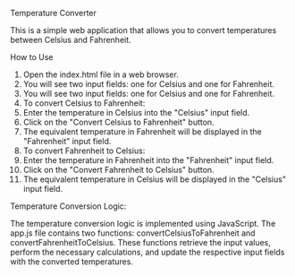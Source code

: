 Temperature Converter

This is a simple web application that allows you to convert temperatures between Celsius and Fahrenheit.

How to Use

1. Open the index.html file in a web browser.
2. You will see two input fields: one for Celsius and one for Fahrenheit.
3. You will see two input fields: one for Celsius and one for Fahrenheit.
4. To convert Celsius to Fahrenheit:
5. Enter the temperature in Celsius into the "Celsius" input field.
6. Click on the "Convert Celsius to Fahrenheit" button.
7. The equivalent temperature in Fahrenheit will be displayed in the "Fahrenheit" input field.
8. To convert Fahrenheit to Celsius:
9. Enter the temperature in Fahrenheit into the "Fahrenheit" input field.
10. Click on the "Convert Fahrenheit to Celsius" button.
11. The equivalent temperature in Celsius will be displayed in the "Celsius" input field.










Temperature Conversion Logic:

The temperature conversion logic is implemented using JavaScript. The app.js file contains two functions: convertCelsiusToFahrenheit and convertFahrenheitToCelsius. These functions retrieve the input values, perform the necessary calculations, and update the respective input fields with the converted temperatures.

